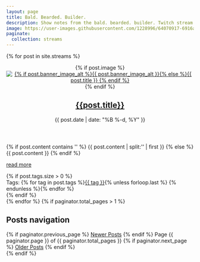 ```yaml
---
layout: page
title: Bald. Bearded. Builder.
description: Show notes from the bald. bearded. builder. Twitch stream at https://twitch.tv/themichaeljolley
image: https://user-images.githubusercontent.com/1228996/64070917-6916a180-cc33-11e9-87df-a5917f886ed4.png
paginate:
  collection: streams
---
```

{% for post in site.streams %}
<article class="post">
    <header class="entry-header">
        <div class="entry-header-wrap">
            {% if post.image %}
            <a href="{{site.baseurl}}{{post.url}}" class="post-thumbnail"><img src="{{ post.image }}" alt="{% if post.banner_image_alt %}{{ post.banner_image_alt }}{% else %}{{ post.title }} {% endif %}"></a>
            {% endif %}
            <h2 class="entry-title"><a href="{{ site.baseurl }}{{ post.url }}" rel="bookmark" title="Permanent Link to {{ site.baseurl }}{{ post.url }}">{{post.title}}</a></h2>
        </div><!-- .entry-header-wrap -->
        <div class="entry-meta">
            <time class="published" datetime="{{ post.date | date: "%Y-%m-%d" }}">{{ post.date | date: "%B %-d, %Y" }}</time>
        </div><!-- .entry-meta -->
    </header><!-- .entry-header -->
    <div class="entry-content">
        {% if post.content contains '<!--more-->' %}
            {{ post.content | split:'<!--more-->' | first }}
        {% else %}
            {{ post.content }}
        {% endif %}
        <p class="read-more"><a href="{{ site.baseurl }}{{ post.url }}" class="more-link" title="read more">read more</a></p>
    </div><!-- .entry-content -->
    {% if post.tags.size > 0 %}
    <footer class="entry-footer">
        <div class="tag-links">
            Tags: {% for tag in post.tags %}<a href="{{ site.baseurl }}/tags/index.html#{{ tag | cgi_escape }}" title="Pages tagged {{ tag }}" rel="tag">{{ tag }}</a>{% unless forloop.last %} {% endunless %}{% endfor %}
        </div>
    </footer><!-- .entry-footer -->
    {% endif %}
</article><!-- .post -->
{% endfor %}
{% if paginator.total_pages > 1 %}
<nav class="pagination">
    <h2 class="screen-reader-text">Posts navigation</h2>
    {% if paginator.previous_page %}
    <a href="{{ paginator.previous_page_path | prepend: site.baseurl }}" class="newer-posts fa fa-chevron-left square fill-horizontal"><span class="screen-reader-text">Newer Posts</span></a>
    {% endif %}
    <span class="page-number">Page {{ paginator.page }} of {{ paginator.total_pages }}</span>
    {% if paginator.next_page %}
    <a href="{{ paginator.next_page_path | prepend: site.baseurl }}" class="older-posts fa fa-chevron-right square fill-horizontal"><span class="screen-reader-text">Older Posts</span></a>
    {% endif %}
</nav><!-- .pagination -->
{% endif %}
